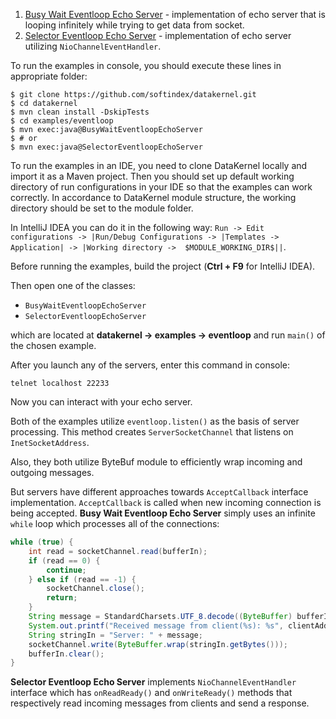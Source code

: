 1. [Busy Wait Eventloop Echo Server](https://github.com/softindex/datakernel/blob/master/examples/eventloop/src/main/java/io/datakernel/examples/BusyWaitEventloopEchoServer.java) - 
implementation of echo server that is looping infinitely while trying to get data from socket.
2. [Selector Eventloop Echo Server](https://github.com/softindex/datakernel/blob/master/examples/eventloop/src/main/java/io/datakernel/examples/SelectorEventloopEchoServer.java) - 
implementation of echo server utilizing `NioChannelEventHandler`.

To run the examples in console, you should execute these lines in appropriate folder:
```
$ git clone https://github.com/softindex/datakernel.git
$ cd datakernel
$ mvn clean install -DskipTests
$ cd examples/eventloop
$ mvn exec:java@BusyWaitEventloopEchoServer
$ # or
$ mvn exec:java@SelectorEventloopEchoServer
```

To run the examples in an IDE, you need to clone DataKernel locally and import it as a Maven project. Then you should 
set up default working directory of run configurations in your IDE so that the examples can work correctly. In 
accordance to DataKernel module structure, the working directory should be set to the module folder. 

In IntelliJ IDEA you can do it in the following way:
`Run -> Edit configurations -> |Run/Debug Configurations -> |Templates -> Application| -> |Working directory -> 
$MODULE_WORKING_DIR$||`.

Before running the examples, build the project (**Ctrl + F9** for IntelliJ IDEA).

Then open one of the classes:
* `BusyWaitEventloopEchoServer`
* `SelectorEventloopEchoServer`

which are located at **datakernel -> examples -> eventloop** and run `main()` of the chosen example.

After you launch any of the servers, enter this command in console:
```
telnet localhost 22233
```
Now you can interact with your echo server.

Both of the examples utilize `eventloop.listen()` as the basis of server processing. This method creates 
`ServerSocketChannel` that listens on `InetSocketAddress`. 

Also, they both utilize ByteBuf module to efficiently wrap incoming and outgoing messages.

But servers have different approaches towards `AcceptCallback` interface implementation. `AcceptCallback` is called when 
new incoming connection is being accepted. **Busy Wait Eventloop Echo Server** simply uses an infinite `while` loop which 
processes all of the connections:
```java
while (true) {
	int read = socketChannel.read(bufferIn);
    if (read == 0) {
    	continue;
    } else if (read == -1) {
    	socketChannel.close();
    	return;
    }
    String message = StandardCharsets.UTF_8.decode((ByteBuffer) bufferIn.flip()).toString();
    System.out.printf("Received message from client(%s): %s", clientAddress, message);
    String stringIn = "Server: " + message;
    socketChannel.write(ByteBuffer.wrap(stringIn.getBytes()));
    bufferIn.clear();
}
```

**Selector Eventloop Echo Server** implements `NioChannelEventHandler` interface which has `onReadReady()` and 
`onWriteReady()` methods that respectively read incoming messages from clients and send a response. 



